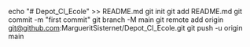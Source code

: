 echo "# Depot_CI_Ecole" >> README.md
git init
git add README.md
git commit -m "first commit"
git branch -M main
git remote add origin git@github.com:MargueritSisternet/Depot_CI_Ecole.git
git push -u origin main
